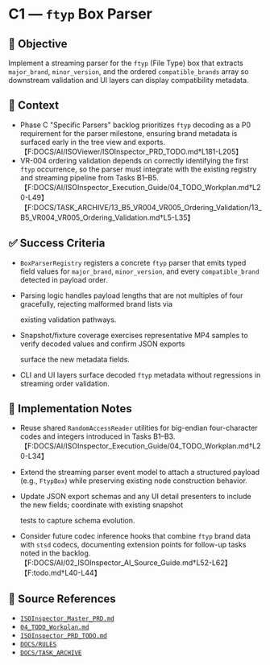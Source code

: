 # C1 — `ftyp` Box Parser

## 🎯 Objective

Implement a streaming parser for the `ftyp` (File Type) box that extracts `major_brand`, `minor_version`, and the ordered `compatible_brands` array so downstream validation and UI layers can display compatibility metadata.

## 🧩 Context

- Phase C "Specific Parsers" backlog prioritizes `ftyp` decoding as a P0 requirement for the parser milestone, ensuring brand metadata is surfaced early in the tree view and exports.【F:DOCS/AI/ISOViewer/ISOInspector_PRD_TODO.md†L181-L205】
- VR-004 ordering validation depends on correctly identifying the first `ftyp` occurrence, so the parser must integrate with the existing registry and streaming pipeline from Tasks B1–B5.【F:DOCS/AI/ISOInspector_Execution_Guide/04_TODO_Workplan.md†L20-L49】【F:DOCS/TASK_ARCHIVE/13_B5_VR004_VR005_Ordering_Validation/13_B5_VR004_VR005_Ordering_Validation.md†L5-L35】

## ✅ Success Criteria

- `BoxParserRegistry` registers a concrete `ftyp` parser that emits typed field values for `major_brand`, `minor_version`, and every `compatible_brand` detected in payload order.
- Parsing logic handles payload lengths that are not multiples of four gracefully, rejecting malformed brand lists via

  existing validation pathways.

- Snapshot/fixture coverage exercises representative MP4 samples to verify decoded values and confirm JSON exports

  surface the new metadata fields.

- CLI and UI layers surface decoded `ftyp` metadata without regressions in streaming order validation.

## 🔧 Implementation Notes

- Reuse shared `RandomAccessReader` utilities for big-endian four-character codes and integers introduced in Tasks B1–B3.【F:DOCS/AI/ISOInspector_Execution_Guide/04_TODO_Workplan.md†L20-L34】
- Extend the streaming parser event model to attach a structured payload (e.g., `FtypBox`) while preserving existing node construction behavior.
- Update JSON export schemas and any UI detail presenters to include the new fields; coordinate with existing snapshot

  tests to capture schema evolution.

- Consider future codec inference hooks that combine `ftyp` brand data with `stsd` codecs, documenting extension points for follow-up tasks noted in the backlog.【F:DOCS/AI/02_ISOInspector_AI_Source_Guide.md†L52-L62】【F:todo.md†L40-L44】

## 🧠 Source References

- [`ISOInspector_Master_PRD.md`](../AI/ISOViewer/ISOInspector_PRD_Full/ISOInspector_Master_PRD.md)
- [`04_TODO_Workplan.md`](../AI/ISOInspector_Execution_Guide/04_TODO_Workplan.md)
- [`ISOInspector_PRD_TODO.md`](../AI/ISOViewer/ISOInspector_PRD_TODO.md)
- [`DOCS/RULES`](../RULES)
- [`DOCS/TASK_ARCHIVE`](../TASK_ARCHIVE)
